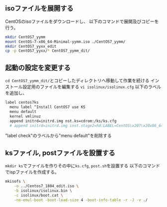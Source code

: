 ## isoファイルを展開する
CentOSのisoファイルをダウンロードし、
以下のコマンドで展開及びコピーを行う。
```bash
mkdir CentOS7_yymm
mount CentOS-7-x86_64-Minimal-yymm.iso ./CentOS7_yymm/
mkdir CentOS7_yyxx_edit
cp -p CentOS7_yyxx/* CentOS7_yymm_dit/
```
## 起動の設定を変更する
``cd CentOS7_yymm_dit/``とコピーしたディレクトリへ移動して作業を続ける
インストール設定用のファイルを編集する
``vi isolinux/isolinux.cfg``
以下のラベルを追加し、
```bash
label centos7ks
  menu label ^Install CentOS7 use KS
  menu default
  kernel vmlinuz
  append initrd=initrd.img nst.ks=cdrom:/ks/ks.cfg
  # append initrd=initrd.img inst.stage2=hd:LABEL=CentOS\x207\x20x86_64 inst.ks=cdrom:/ks/ks.cfg
```

"label check"のラベルから"menu default"を削除する

## ksファイル, postファイルを設置する
``mkdir ks``でファイルを作りその中に``ks.cfg``, ``post.sh``を設置する
以下のコマンドでispファイルを作成する。
```bash
mkisofs \
    -o ../Centos7_1804_edit.iso \
    -b isolinux/isolinux.bin \
    -c isolinux/boot.cat \
    -no-emul-boot -boot-load-size 4 -boot-info-table -r -J -v ./
```
